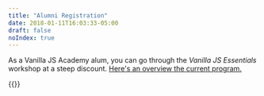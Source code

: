 ```yaml
---
title: "Alumni Registration"
date: 2018-01-11T16:03:33-05:00
draft: false
noIndex: true
---
```


As a Vanilla JS Academy alum, you can go through the _Vanilla JS Essentials_ workshop at a steep discount. [Here's an overview the current program.](/essentials)

{{<purchase-link-alumni for="essentials">}}
